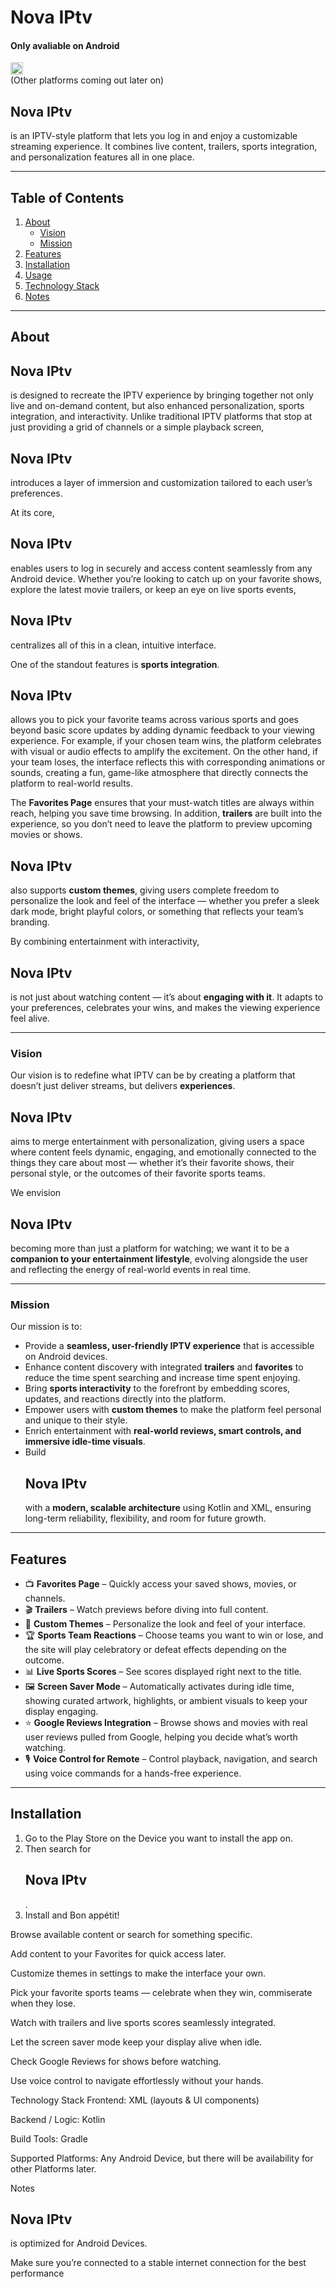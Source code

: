 # <h1 color="blue" >Nova IPtv</h1>
<div>
<h4>Only avaliable on Android </h4> <img width=auto height="20" alt="image" src="https://github.com/user-attachments/assets/739ad5c7-250b-4d11-b723-4aa083306150" />
</div>
(Other platforms coming out later on) 

<h2 color="blue" >Nova IPtv</h2> is an IPTV-style platform that lets you log in and enjoy a customizable streaming experience. It combines live content, trailers, sports integration, and personalization features all in one place.

---

## Table of Contents
1. [About](#about)
   - [Vision](#vision)
   - [Mission](#mission)
2. [Features](#features)
3. [Installation](#installation)
4. [Usage](#usage)
5. [Technology Stack](#technology-stack)
6. [Notes](#notes)

---

## About

<h2 color="blue" >Nova IPtv</h2> is designed to recreate the IPTV experience by bringing together not only live and on-demand content, but also enhanced personalization, sports integration, and interactivity. Unlike traditional IPTV platforms that stop at just providing a grid of channels or a simple playback screen, <h2 color="blue" >Nova IPtv</h2> introduces a layer of immersion and customization tailored to each user’s preferences.  

At its core, <h2 color="blue" >Nova IPtv</h2> enables users to log in securely and access content seamlessly from any Android device. Whether you’re looking to catch up on your favorite shows, explore the latest movie trailers, or keep an eye on live sports events, <h2 color="blue" >Nova IPtv</h2> centralizes all of this in a clean, intuitive interface.  

One of the standout features is **sports integration**. <h2 color="blue" >Nova IPtv</h2> allows you to pick your favorite teams across various sports and goes beyond basic score updates by adding dynamic feedback to your viewing experience. For example, if your chosen team wins, the platform celebrates with visual or audio effects to amplify the excitement. On the other hand, if your team loses, the interface reflects this with corresponding animations or sounds, creating a fun, game-like atmosphere that directly connects the platform to real-world results.  

The **Favorites Page** ensures that your must-watch titles are always within reach, helping you save time browsing. In addition, **trailers** are built into the experience, so you don’t need to leave the platform to preview upcoming movies or shows. <h2 color="blue" >Nova IPtv</h2> also supports **custom themes**, giving users complete freedom to personalize the look and feel of the interface — whether you prefer a sleek dark mode, bright playful colors, or something that reflects your team’s branding.  

By combining entertainment with interactivity, <h2 color="blue" >Nova IPtv</h2> is not just about watching content — it’s about **engaging with it**. It adapts to your preferences, celebrates your wins, and makes the viewing experience feel alive.  

---

### Vision

Our vision is to redefine what IPTV can be by creating a platform that doesn’t just deliver streams, but delivers **experiences**. <h2 color="blue" >Nova IPtv</h2> aims to merge entertainment with personalization, giving users a space where content feels dynamic, engaging, and emotionally connected to the things they care about most — whether it’s their favorite shows, their personal style, or the outcomes of their favorite sports teams.  

We envision <h2 color="blue" >Nova IPtv</h2> becoming more than just a platform for watching; we want it to be a **companion to your entertainment lifestyle**, evolving alongside the user and reflecting the energy of real-world events in real time.  

---

### Mission

Our mission is to:  
- Provide a **seamless, user-friendly IPTV experience** that is accessible on Android devices.  
- Enhance content discovery with integrated **trailers** and **favorites** to reduce the time spent searching and increase time spent enjoying.  
- Bring **sports interactivity** to the forefront by embedding scores, updates, and reactions directly into the platform.  
- Empower users with **custom themes** to make the platform feel personal and unique to their style.  
- Enrich entertainment with **real-world reviews, smart controls, and immersive idle-time visuals**.  
- Build <h2 color="blue" >Nova IPtv</h2> with a **modern, scalable architecture** using Kotlin and XML, ensuring long-term reliability, flexibility, and room for future growth.  

---

## Features

- 📺 **Favorites Page** – Quickly access your saved shows, movies, or channels.  
- 🎬 **Trailers** – Watch previews before diving into full content.  
- 🎨 **Custom Themes** – Personalize the look and feel of your interface.  
- 🏆 **Sports Team Reactions** – Choose teams you want to win or lose, and the site will play celebratory or defeat effects depending on the outcome.  
- 📊 **Live Sports Scores** – See scores displayed right next to the title.  
- 🖼️ **Screen Saver Mode** – Automatically activates during idle time, showing curated artwork, highlights, or ambient visuals to keep your display engaging.  
- ⭐ **Google Reviews Integration** – Browse shows and movies with real user reviews pulled from Google, helping you decide what’s worth watching.  
- 🎙️ **Voice Control for Remote** – Control playback, navigation, and search using voice commands for a hands-free experience.  

---

## Installation

1. Go to the Play Store on the Device you want to install the app on.
2. Then search for <h2 color="blue" >Nova IPtv</h2>.
3. Install and Bon appétit!

Browse available content or search for something specific.

Add content to your Favorites for quick access later.

Customize themes in settings to make the interface your own.

Pick your favorite sports teams — celebrate when they win, commiserate when they lose.

Watch with trailers and live sports scores seamlessly integrated.

Let the screen saver mode keep your display alive when idle.

Check Google Reviews for shows before watching.

Use voice control to navigate effortlessly without your hands.

Technology Stack
Frontend: XML (layouts & UI components)

Backend / Logic: Kotlin

Build Tools: Gradle

Supported Platforms: Any Android Device, but there will be availability for other Platforms later.

Notes
<h2 color="blue" >Nova IPtv</h2> is optimized for Android Devices.

Make sure you’re connected to a stable internet connection for the best performance
